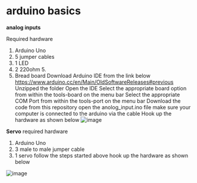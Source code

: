 # arduino basics
****analog inputs**** 

Required hardware
1. Arduino Uno 
2. 5 jumper cables 
3. 1 LED
4. 2 220ohm 5. 
5.  Bread board 
Download Arduino IDE from the link below 
https://www.arduino.cc/en/Main/OldSoftwareReleases#previous 
Unzipped the folder
Open the IDE 
Select the appropriate board option from within the tools-board on the menu bar
Select the appropriate COM Port from within the tools-port on the menu bar
Download the code from this repository 
open the anolog_input.ino file 
make sure your computer is connected to the arduino via the cable
Hook up the hardware as shown below 
![image](https://user-images.githubusercontent.com/39423180/124553076-34299600-de2c-11eb-9b39-5a9a92bd9050.png)

****Servo****
required hardware
1. Arduino Uno
2. 3 male to male jumper cable
3. 1 servo
follow the steps started above 
hook up the hardware as shown below

![image](https://user-images.githubusercontent.com/39423180/124561656-0b0e0300-de36-11eb-96ee-45e4a5b3aeaf.png)



 
